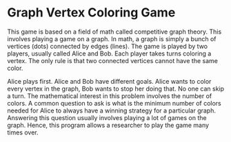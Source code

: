 # Graph Vertex Coloring Game

This game is based on a field of math called competitive graph theory.  This involves playing a game on a graph.  In math, a graph is simply a bunch of vertices (dots) connected by edges (lines).  The game is played by two players, usually called Alice and Bob.  Each player takes turns coloring a vertex.  The only rule is that two connected vertices cannot have the same color.

Alice plays first.  Alice and Bob have different goals.  Alice wants to color every vertex in the graph, Bob wants to stop her doing that.  No one can skip a turn. The mathematical interest in this problem involves the number of colors.  A common question to ask is what is the minimum number of colors needed for Alice to always have a winning strategy for a particular graph.  Answering this question usually involves playing a lot of games on the graph.  Hence, this program allows a researcher to play the game many times over.
